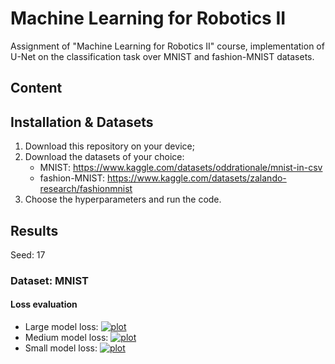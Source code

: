 # Machine Learning for Robotics II
Assignment of "Machine Learning for Robotics II" course, implementation of U-Net on the classification task over MNIST and fashion-MNIST datasets.

## Content

## Installation & Datasets
1) Download this repository on your device;
2) Download the datasets of your choice:
   - MNIST: https://www.kaggle.com/datasets/oddrationale/mnist-in-csv
   - fashion-MNIST: https://www.kaggle.com/datasets/zalando-research/fashionmnist
3) Choose the hyperparameters and run the code.

## Results
Seed: 17

### Dataset: MNIST
#### Loss evaluation
- Large model loss: [![plot](./imgs/MNIST/large_loss.png)](https://github.com/S4479444/Machine-Learning-for-Robotics-II/blob/main/imgs/MNIST/Large/large_loss.png)
- Medium model loss: [![plot](./imgs/MNIST/large_loss.png)](https://github.com/S4479444/Machine-Learning-for-Robotics-II/blob/main/imgs/MNIST/Medium/medium_loss.png)
- Small model loss: [![plot](./imgs/MNIST/large_loss.png)](https://github.com/S4479444/Machine-Learning-for-Robotics-II/blob/main/imgs/MNIST/Small/large_loss.png)

